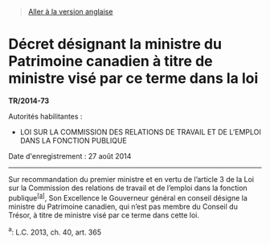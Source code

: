 > [Aller à la version anglaise](/en/Regulations/Statutory%20Instruments/2014/73.md)

# Décret désignant la ministre du Patrimoine canadien à titre de ministre visé par ce terme dans la loi

**TR/2014-73**

Autorités habilitantes : 
- LOI SUR LA COMMISSION DES RELATIONS DE TRAVAIL ET DE L’EMPLOI DANS LA FONCTION PUBLIQUE

Date d'enregistrement : 27 août 2014

----------

Sur recommandation du premier ministre et en vertu de l’article 3 de la Loi sur la Commission des relations de travail et de l’emploi dans la fonction publique<sup><a href='#nbp_3908_hq_10315'>[a]</a></sup>, Son Excellence le Gouverneur général en conseil désigne la ministre du Patrimoine canadien, qui n’est pas membre du Conseil du Trésor, à titre de ministre visé par ce terme dans cette loi.

<a name='nbp_3908_hq_10315'><sup>a</sup></a>: L.C. 2013, ch. 40, art. 365<br />


